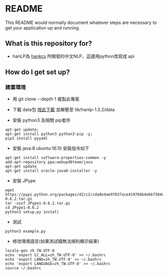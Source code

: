# README #

This README would normally document whatever steps are necessary to get your application up and running.

## What is this repository for? ##

* hanLP為 [hankcs](https://github.com/hankcs/HanLP) 所開發的中文NLP，這邊用python改寫成 api 


## How do I get set up? ##

### 建置環境

* 用 git clone --depth 1 複製此專案

* 下載 data包 [按此下載](https://drive.google.com/open?id=0B3fyfPWHm1TceUExVld4enAxWE0) 並解壓至 lib/hanlp-1.3.2/data

* 安裝 python3 及相關 pip套件
```
apt-get update;
apt-get install python3 python3-pip -y;
pip3 install pyyaml

```

* 安裝 java:8
ubuntu:16.10 安裝指令如下

```
apt-get install software-properties-common -y
add-apt-repository ppa:webupd8team/java 
apt-get update 
apt-get install oracle-java8-installer -y
```

* 安裝 JPype

```
wget https://pypi.python.org/packages/d2/c2/cda0e4ae97037ace419704b4ebb7584ed73ef420137ff2b79c64e1682c43/JPype1-0.6.2.tar.gz
tar -xvzf JPype1-0.6.2.tar.gz
cd JPype1-0.6.2
python3 setup.py install
```

* 測試

```
python3 example.py
```

* 修改環境語言(如果測試檔無法順利顯示結果)

```
locale-gen zh_TW.UTF-8
echo 'export LC_ALL=zh_TW.UTF-8' >> ~/.bashrc
echo 'export LANG=zh_TW.UTF-8' >> ~/.bashrc
echo 'export LANGUAGE=zh_TW.UTF-8' >> ~/.bashrc
source ~/.bashrc
```